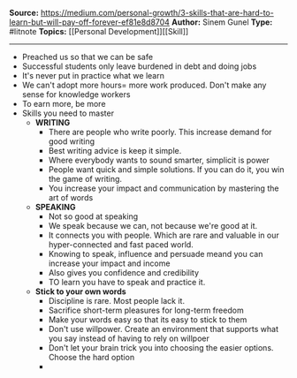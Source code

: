 ---
---
**Source:** https://medium.com/personal-growth/3-skills-that-are-hard-to-learn-but-will-pay-off-forever-ef81e8d8704
**Author:** Sinem Gunel
**Type:** #litnote 
**Topics:** [[Personal Development]][[Skill]]

----
- Preached us so that we can be safe
- Successful students only leave burdened in debt and doing jobs
- It's never put in practice what we learn
- We can't adopt more hours= more work produced. Don't make any sense for knowledge workers
- To earn more, be more
- Skills you need to master
	- **WRITING**
		- There are people who write poorly. This increase demand for good writing
		- Best writing advice is keep it simple.
		- Where everybody wants to sound smarter, simplicit is power
		- People want quick and simple solutions. If you can do it, you win the game of writing.
		- You increase your impact and communication by mastering the art of words
	- **SPEAKING**
		- Not so good at speaking
		- We speak because we can, not because we're good at it.
		- It connects you with people. Which are rare and valuable in our hyper-connected and fast paced world.
		- Knowing to speak, influence and persuade meand you can increase your impact and income
		- Also gives you confidence and credibility
		- TO learn you have to speak and practice it.
	- **Stick to your own words**
		- Discipline is rare. Most people lack it. 
		- Sacrifice short-term pleasures for long-term freedom
		- Make your words easy so that its easy to stick to them
		- Don't use willpower. Create an environment that supports what you say instead of having to rely on willpoer
		- Don't let your brain trick you into choosing the easier options. Choose the hard option
		- 